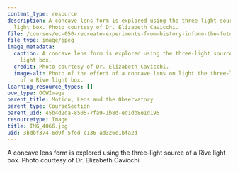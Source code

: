 ```yaml
---
content_type: resource
description: A concave lens form is explored using the three-light source of a Rive
  light box. Photo courtesy of Dr. Elizabeth Cavicchi.
file: /courses/ec-050-recreate-experiments-from-history-inform-the-future-from-the-past-galileo-january-iap-2010/3bdbf3746d9f5fedc136ad326e1bfa2d_IMG_4066.jpg
file_type: image/jpeg
image_metadata:
  caption: A concave lens form is explored using the three-light source of a Rive
    light box.
  credit: Photo courtesy of Dr. Elizabeth Cavicchi.
  image-alt: Photo of the effect of a concave lens on light the three-light source
    of a Rive light box.
learning_resource_types: []
ocw_type: OCWImage
parent_title: Motion, Lens and the Observatory
parent_type: CourseSection
parent_uid: 45b4d2da-8505-7fa9-1b8d-ed1db8e1d195
resourcetype: Image
title: IMG_4066.jpg
uid: 3bdbf374-6d9f-5fed-c136-ad326e1bfa2d
---
```

A concave lens form is explored using the three-light source of a Rive light box. Photo courtesy of Dr. Elizabeth Cavicchi.
